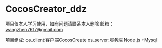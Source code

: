# CocosCreator_ddz
项目仅本人学习使用，如有问题请联系本人删除 邮箱：wangzhen7617@gmail.com

项目组成: os_client:客户端CocosCreate  os_server:服务端 Node.js +Mysql
